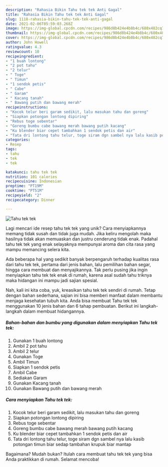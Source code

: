 ```yaml
---
description: "Rahasia Bikin Tahu tek tek Anti Gagal"
title: "Rahasia Bikin Tahu tek tek Anti Gagal"
slug: 1118-rahasia-bikin-tahu-tek-tek-anti-gagal
date: 2021-02-06T05:59:03.268Z
image: https://img-global.cpcdn.com/recipes/986d8b424e4b8b4c/680x482cq70/tahu-tek-tek-foto-resep-utama.jpg
thumbnail: https://img-global.cpcdn.com/recipes/986d8b424e4b8b4c/680x482cq70/tahu-tek-tek-foto-resep-utama.jpg
cover: https://img-global.cpcdn.com/recipes/986d8b424e4b8b4c/680x482cq70/tahu-tek-tek-foto-resep-utama.jpg
author: John Howell
ratingvalue: 4.3
reviewcount: 10
recipeingredient:
- "1 buah lontong"
- "2 pot tahu"
- "2 telur"
- " Toge"
- " Timun"
- "1 sendok petis"
- " Cabe"
- " Garam"
- " Kacang tanah"
- " Bawang putih dan bawang merah"
recipeinstructions:
- "Kocok telur beri garam sedikit, lalu masukan tahu dan goreng"
- "Siapkan potongan lontong dipiring"
- "Rebus toge sebentar"
- "Goreng bumbu cabe bawang merah bawang putih kacang"
- "Ku blender biar cepet tambahkan 1 sendok petis dan air"
- "Tata dri lontong tahu telur, toge siram dgn sambel nya lalu kasib potongan timun biar sedap tambahan krupuk biar mantap"
categories:
- Resep
tags:
- tahu
- tek
- tek

katakunci: tahu tek tek 
nutrition: 101 calories
recipecuisine: Indonesian
preptime: "PT19M"
cooktime: "PT51M"
recipeyield: "2"
recipecategory: Dinner

---
```



![Tahu tek tek](https://img-global.cpcdn.com/recipes/986d8b424e4b8b4c/680x482cq70/tahu-tek-tek-foto-resep-utama.jpg)

Lagi mencari ide resep tahu tek tek yang unik? Cara menyiapkannya memang tidak susah dan tidak juga mudah. Jika keliru mengolah maka hasilnya tidak akan memuaskan dan justru cenderung tidak enak. Padahal tahu tek tek yang enak selayaknya mempunyai aroma dan cita rasa yang mampu memancing selera kita.

Ada beberapa hal yang sedikit banyak berpengaruh terhadap kualitas rasa dari tahu tek tek, pertama dari jenis bahan, lalu pemilihan bahan segar, hingga cara membuat dan menyajikannya. Tak perlu pusing jika ingin menyiapkan tahu tek tek enak di rumah, karena asal sudah tahu triknya maka hidangan ini mampu jadi sajian spesial.




Nah, kali ini kita coba, yuk, kreasikan tahu tek tek sendiri di rumah. Tetap dengan bahan sederhana, sajian ini bisa memberi manfaat dalam membantu menjaga kesehatan tubuh kita. Anda bisa membuat Tahu tek tek menggunakan 10 jenis bahan dan 6 tahap pembuatan. Berikut ini langkah-langkah dalam membuat hidangannya.

<!--inarticleads1-->

##### Bahan-bahan dan bumbu yang digunakan dalam menyiapkan Tahu tek tek:

1. Gunakan 1 buah lontong
1. Ambil 2 pot tahu
1. Ambil 2 telur
1. Gunakan  Toge
1. Ambil  Timun
1. Siapkan 1 sendok petis
1. Ambil  Cabe
1. Sediakan  Garam
1. Gunakan  Kacang tanah
1. Gunakan  Bawang putih dan bawang merah




<!--inarticleads2-->

##### Cara menyiapkan Tahu tek tek:

1. Kocok telur beri garam sedikit, lalu masukan tahu dan goreng
1. Siapkan potongan lontong dipiring
1. Rebus toge sebentar
1. Goreng bumbu cabe bawang merah bawang putih kacang
1. Ku blender biar cepet tambahkan 1 sendok petis dan air
1. Tata dri lontong tahu telur, toge siram dgn sambel nya lalu kasib potongan timun biar sedap tambahan krupuk biar mantap




Bagaimana? Mudah bukan? Itulah cara membuat tahu tek tek yang bisa Anda praktikkan di rumah. Selamat mencoba!
